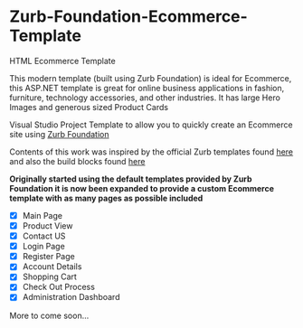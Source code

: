 # Zurb-Foundation-Ecommerce-Template
HTML Ecommerce Template

This modern template (built using Zurb Foundation) is ideal for Ecommerce, this ASP.NET template is great for online business applications in fashion, furniture, technology accessories, and other industries. It has large Hero Images and generous sized Product Cards

Visual Studio Project Template to allow you to quickly create an Ecommerce site using [Zurb Foundation](http://foundation.zurb.com/)

Contents of this work was inspired by the official Zurb templates found [here](http://foundation.zurb.com/templates-previews-sites-f6/ecommerce.html) and also the build blocks found [here](http://foundation.zurb.com/develop/building-blocks.html)

**Originally started using the default templates provided by Zurb Foundation it is now been expanded to provide a custom Ecommerce template with as many pages as possible included**

- [x] Main Page
- [x] Product View
- [x] Contact US
- [x] Login Page
- [x] Register Page
- [x] Account Details
- [x] Shopping Cart
- [x] Check Out Process
- [x] Administration Dashboard

More to come soon...

